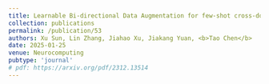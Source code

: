 ```yaml
---
title: Learnable Bi-directional Data Augmentation for few-shot cross-domain point cloud classification
collection: publications
permalink: /publication/53
authors: Xu Sun, Lin Zhang, Jiahao Xu, Jiakang Yuan, <b>Tao Chen</b>
date: 2025-01-25
venue: Neurocomputing
pubtype: 'journal'
# pdf: https://arxiv.org/pdf/2312.13514
---
```


<!-- paperurl: 'http://academicpages.github.io/files/paper1.pdf'
citation: 'Your Name, You. (2009). &quot;Paper Title Number 1.&quot; <i>Journal 1</i>. 1(1).' -->
<!-- [Download paper here](http://academicpages.github.io/files/paper1.pdf) -->
    